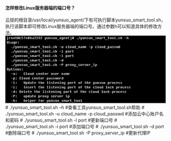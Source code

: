 #### 怎样修改Linux服务器端的端口号？

云锁的根目录/usr/local/yunsuo_agent/下有可执行脚本yunsuo_smart_tool.sh，执行该脚本即可修改Linux服务器端的端口号。通过参数h可以知道具体的修改方法。
    ![](/assets/q_27_1.png)
    # ./yunsuo_smart_tool.sh –h    #查看工具yunsuo_smart_tool.sh帮助
    # ./yunsuo_smart_tool.sh -u cloud_name -p cloud_passwd    #添加云中心账户名和密码
    # ./yunsuo_smart_tool.sh -l port    #更新端口号
    # ./yunsuo_smart_tool.sh -i port    #添加端口号
    # ./yunsuo_smart_tool.sh -d port    #删除端口号
    # ./yunsuo_smart_tool.sh -P proxy_server_ip    #更新代理IP